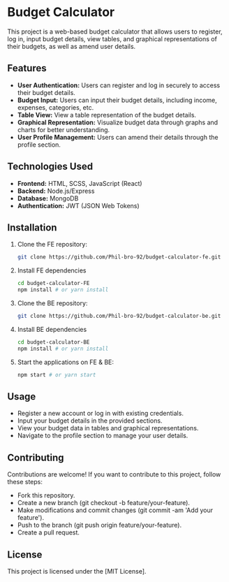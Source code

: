 # Budget Calculator

This project is a web-based budget calculator that allows users to register, log in, input budget details, view tables, and graphical representations of their budgets, as well as amend user details.

## Features

-   **User Authentication:** Users can register and log in securely to access their budget details.
-   **Budget Input:** Users can input their budget details, including income, expenses, categories, etc.
-   **Table View:** View a table representation of the budget details.
-   **Graphical Representation:** Visualize budget data through graphs and charts for better understanding.
-   **User Profile Management:** Users can amend their details through the profile section.

## Technologies Used

-   **Frontend:** HTML, SCSS, JavaScript (React)
-   **Backend:** Node.js/Express
-   **Database:** MongoDB
-   **Authentication:** JWT (JSON Web Tokens)

## Installation

1.  Clone the FE repository:

    ```bash
    git clone https://github.com/Phil-bro-92/budget-calculator-fe.git
    ```

2.  Install FE dependencies

    ```bash
    cd budget-calculator-FE
    npm install # or yarn install
    ```

3.  Clone the BE repository:

    ````bash
    git clone https://github.com/Phil-bro-92/budget-calculator-be.git  ```
    ````

4.  Install BE dependencies

    ```bash
    cd budget-calculator-BE
    npm install # or yarn install
    ```

5.  Start the applications on FE & BE:

    ```Bash
    npm start # or yarn start
    ```

## Usage

-   Register a new account or log in with existing credentials.
-   Input your budget details in the provided sections.
-   View your budget data in tables and graphical representations.
-   Navigate to the profile section to manage your user details.

## Contributing

Contributions are welcome! If you want to contribute to this project, follow these steps:

-   Fork this repository.
-   Create a new branch (git checkout -b feature/your-feature).
-   Make modifications and commit changes (git commit -am 'Add your feature').
-   Push to the branch (git push origin feature/your-feature).
-   Create a pull request.

## License

This project is licensed under the [MIT License].
